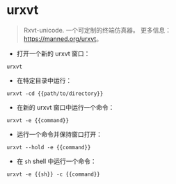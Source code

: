 # urxvt

> Rxvt-unicode.
> 一个可定制的终端仿真器。
> 更多信息：<https://manned.org/urxvt>。

- 打开一个新的 urxvt 窗口：

`urxvt`

- 在特定目录中运行：

`urxvt -cd {{path/to/directory}}`

- 在新的 urxvt 窗口中运行一个命令：

`urxvt -e {{command}}`

- 运行一个命令并保持窗口打开：

`urxvt --hold -e {{command}}`

- 在 `sh` shell 中运行一个命令：

`urxvt -e {{sh}} -c {{command}}`